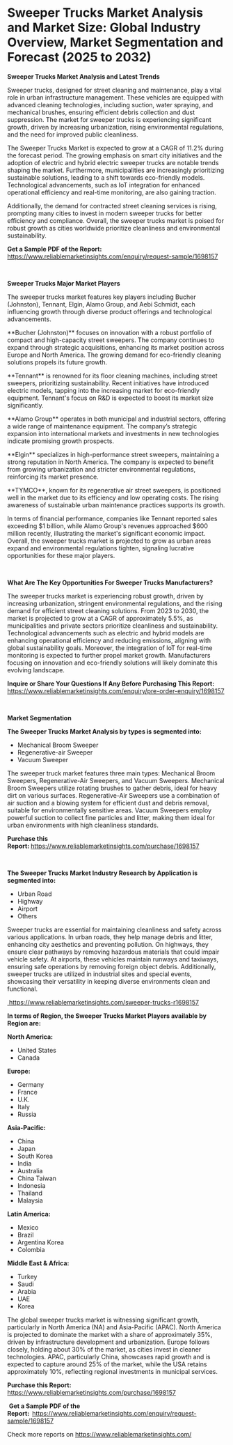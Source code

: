 <p><h1>Sweeper Trucks Market Analysis and Market Size: Global Industry Overview, Market Segmentation and Forecast (2025 to 2032)</h1></p><p><strong>Sweeper Trucks Market Analysis and Latest Trends</strong></p>
<p><p>Sweeper trucks, designed for street cleaning and maintenance, play a vital role in urban infrastructure management. These vehicles are equipped with advanced cleaning technologies, including suction, water spraying, and mechanical brushes, ensuring efficient debris collection and dust suppression. The market for sweeper trucks is experiencing significant growth, driven by increasing urbanization, rising environmental regulations, and the need for improved public cleanliness.</p><p>The Sweeper Trucks Market is expected to grow at a CAGR of 11.2% during the forecast period. The growing emphasis on smart city initiatives and the adoption of electric and hybrid electric sweeper trucks are notable trends shaping the market. Furthermore, municipalities are increasingly prioritizing sustainable solutions, leading to a shift towards eco-friendly models. Technological advancements, such as IoT integration for enhanced operational efficiency and real-time monitoring, are also gaining traction.</p><p>Additionally, the demand for contracted street cleaning services is rising, prompting many cities to invest in modern sweeper trucks for better efficiency and compliance. Overall, the sweeper trucks market is poised for robust growth as cities worldwide prioritize cleanliness and environmental sustainability.</p></p>
<p><strong>Get a Sample PDF of the Report:&nbsp;</strong> <a href="https://www.reliablemarketinsights.com/enquiry/request-sample/1698157?utm_campaign=3552&utm_medium=2&utm_source=Github&utm_content=ia&utm_term=24032025&utm_id=sweeper-trucks">https://www.reliablemarketinsights.com/enquiry/request-sample/1698157</a></p>
<p>&nbsp;</p>
<p><strong>Sweeper Trucks Major Market Players</strong></p>
<p><p>The sweeper trucks market features key players including Bucher (Johnston), Tennant, Elgin, Alamo Group, and Aebi Schmidt, each influencing growth through diverse product offerings and technological advancements.</p><p>**Bucher (Johnston)** focuses on innovation with a robust portfolio of compact and high-capacity street sweepers. The company continues to expand through strategic acquisitions, enhancing its market position across Europe and North America. The growing demand for eco-friendly cleaning solutions propels its future growth.</p><p>**Tennant** is renowned for its floor cleaning machines, including street sweepers, prioritizing sustainability. Recent initiatives have introduced electric models, tapping into the increasing market for eco-friendly equipment. Tennant's focus on R&D is expected to boost its market size significantly.</p><p>**Alamo Group** operates in both municipal and industrial sectors, offering a wide range of maintenance equipment. The company’s strategic expansion into international markets and investments in new technologies indicate promising growth prospects.</p><p>**Elgin** specializes in high-performance street sweepers, maintaining a strong reputation in North America. The company is expected to benefit from growing urbanization and stricter environmental regulations, reinforcing its market presence.</p><p>**TYMCO**, known for its regenerative air street sweepers, is positioned well in the market due to its efficiency and low operating costs. The rising awareness of sustainable urban maintenance practices supports its growth.</p><p>In terms of financial performance, companies like Tennant reported sales exceeding $1 billion, while Alamo Group's revenues approached $600 million recently, illustrating the market's significant economic impact. Overall, the sweeper trucks market is projected to grow as urban areas expand and environmental regulations tighten, signaling lucrative opportunities for these major players.</p></p>
<p>&nbsp;</p>
<p><strong>What Are The Key Opportunities For Sweeper Trucks Manufacturers?</strong></p>
<p><p>The sweeper trucks market is experiencing robust growth, driven by increasing urbanization, stringent environmental regulations, and the rising demand for efficient street cleaning solutions. From 2023 to 2030, the market is projected to grow at a CAGR of approximately 5.5%, as municipalities and private sectors prioritize cleanliness and sustainability. Technological advancements such as electric and hybrid models are enhancing operational efficiency and reducing emissions, aligning with global sustainability goals. Moreover, the integration of IoT for real-time monitoring is expected to further propel market growth. Manufacturers focusing on innovation and eco-friendly solutions will likely dominate this evolving landscape.</p></p>
<p><strong>Inquire or Share Your Questions If Any Before Purchasing This Report:</strong> <a href="https://www.reliablemarketinsights.com/enquiry/pre-order-enquiry/1698157?utm_campaign=3552&utm_medium=2&utm_source=Github&utm_content=ia&utm_term=24032025&utm_id=sweeper-trucks">https://www.reliablemarketinsights.com/enquiry/pre-order-enquiry/1698157</a></p>
<p>&nbsp;</p>
<p><strong>Market Segmentation</strong></p>
<p><strong>The Sweeper Trucks Market Analysis by types is segmented into:</strong></p>
<p><ul><li>Mechanical Broom Sweeper</li><li>Regenerative-air Sweeper</li><li>Vacuum Sweeper</li></ul></p>
<p><p>The sweeper truck market features three main types: Mechanical Broom Sweepers, Regenerative-Air Sweepers, and Vacuum Sweepers. Mechanical Broom Sweepers utilize rotating brushes to gather debris, ideal for heavy dirt on various surfaces. Regenerative-Air Sweepers use a combination of air suction and a blowing system for efficient dust and debris removal, suitable for environmentally sensitive areas. Vacuum Sweepers employ powerful suction to collect fine particles and litter, making them ideal for urban environments with high cleanliness standards.</p></p>
<p><strong>Purchase this Report:&nbsp;</strong><a href="https://www.reliablemarketinsights.com/purchase/1698157?utm_campaign=3552&utm_medium=2&utm_source=Github&utm_content=ia&utm_term=24032025&utm_id=sweeper-trucks">https://www.reliablemarketinsights.com/purchase/1698157</a></p>
<p>&nbsp;</p>
<p><strong>The Sweeper Trucks Market Industry Research by Application is segmented into:</strong></p>
<p><ul><li>Urban Road</li><li>Highway</li><li>Airport</li><li>Others</li></ul></p>
<p><p>Sweeper trucks are essential for maintaining cleanliness and safety across various applications. In urban roads, they help manage debris and litter, enhancing city aesthetics and preventing pollution. On highways, they ensure clear pathways by removing hazardous materials that could impair vehicle safety. At airports, these vehicles maintain runways and taxiways, ensuring safe operations by removing foreign object debris. Additionally, sweeper trucks are utilized in industrial sites and special events, showcasing their versatility in keeping diverse environments clean and functional.</p></p>
<p><a href="https://www.reliablemarketinsights.com/sweeper-trucks-r1698157?utm_campaign=3552&utm_medium=2&utm_source=Github&utm_content=ia&utm_term=24032025&utm_id=sweeper-trucks">&nbsp;https://www.reliablemarketinsights.com/sweeper-trucks-r1698157</a></p>
<p><strong>In terms of Region, the Sweeper Trucks Market Players available by Region are:</strong></p>
<p>
    <p> <strong> North America: </strong>
        <ul>
            <li>United States</li>
            <li>Canada</li>
        </ul>
        </p> 
    <p> <strong> Europe: </strong>
        <ul>
            <li>Germany</li>
            <li>France</li>
            <li>U.K.</li>
            <li>Italy</li>
            <li>Russia</li>
        </ul>
        </p> 
    <p> <strong> Asia-Pacific: </strong>
        <ul>
            <li>China</li>
            <li>Japan</li>
            <li>South Korea</li>
            <li>India</li>
            <li>Australia</li>
            <li>China Taiwan</li>
            <li>Indonesia</li>
            <li>Thailand</li>
            <li>Malaysia</li>
        </ul>
        </p> 
    <p> <strong> Latin America: </strong>
        <ul>
            <li>Mexico</li>
            <li>Brazil</li>
            <li>Argentina Korea</li>
            <li>Colombia</li>
        </ul>
        </p> 
    <p> <strong> Middle East & Africa: </strong>
        <ul>
            <li>Turkey</li>
            <li>Saudi</li>
            <li>Arabia</li>
            <li>UAE</li>
            <li>Korea</li>
        </ul>
    </p>
    </p>
<p><p>The global sweeper trucks market is witnessing significant growth, particularly in North America (NA) and Asia-Pacific (APAC). North America is projected to dominate the market with a share of approximately 35%, driven by infrastructure development and urbanization. Europe follows closely, holding about 30% of the market, as cities invest in cleaner technologies. APAC, particularly China, showcases rapid growth and is expected to capture around 25% of the market, while the USA retains approximately 10%, reflecting regional investments in municipal services.</p></p>
<p><strong>Purchase this Report: </strong><a href="https://www.reliablemarketinsights.com/purchase/1698157?utm_campaign=3552&utm_medium=2&utm_source=Github&utm_content=ia&utm_term=24032025&utm_id=sweeper-trucks">https://www.reliablemarketinsights.com/purchase/1698157</a></p>
<p>&nbsp;<strong>Get a Sample PDF of the Report:&nbsp;&nbsp;</strong><a href="https://www.reliablemarketinsights.com/enquiry/request-sample/1698157?utm_campaign=3552&utm_medium=2&utm_source=Github&utm_content=ia&utm_term=24032025&utm_id=sweeper-trucks">https://www.reliablemarketinsights.com/enquiry/request-sample/1698157</a></p>
<p><strong></strong></p>
<p>Check more reports on <a href="https://www.reliablemarketinsights.com/?utm_campaign=3552&utm_medium=2&utm_source=Github&utm_content=ia&utm_term=24032025&utm_id=sweeper-trucks">https://www.reliablemarketinsights.com/</a></p>